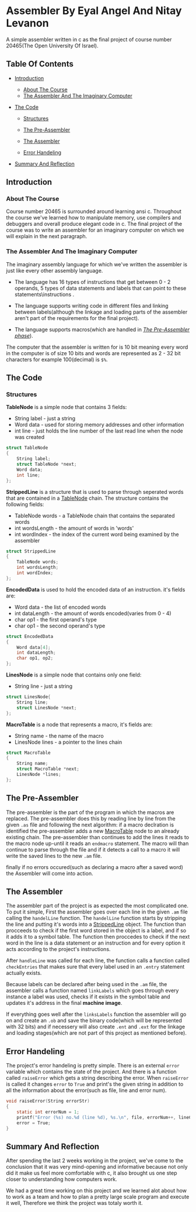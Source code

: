 # Assembler By Eyal Angel And Nitay Levanon
A simple assembler written in c as the final project of course number 20465(The Open University Of Israel).

## Table Of Contents
- [Introduction](#intro)

    - [About The Course](#about)
    - [The Assembler And The Imaginary Computer](#imagine)
    
- [The Code](#code)

    - [Structures](#structs)

    - [The Pre-Assembler](#pre)
    
    - [The Assembler](#ass)

    - [Error Handeling](#error)

- [Summary And Reflection](#sum)

## <a name = "intro"></a>Introduction
### <a name = "about"></a>About The Course
Course number 20465 is surrounded around learning ansi c. Throughout the course we've learned how to manipulate memory, use compilers and debuggers and overall produce elegant code in c.
The final project of the course was to write an assembler for an imaginary computer on which we will explain in the next paragraph.

### <a name = "imagine"></a>The Assembler And The Imaginary Computer
The imaginary assembly language for which we've written the assembler is just like every other assembly language. 

- The language has 16 types of instructions that get between 0 - 2 operands, 5 types of data statements and labels that can point to these statements\instructions .

- The language supports writing code in different files and linking between labels(although the linkage and loading parts of the assembler aren't part of the requirements for the final project).

- The language supports macros(which are handled in *[The Pre-Assembler phase](#pre)*).

The computer that the assembler is written for is 10 bit meaning every word in the computer is of size 10 bits and words are represented as 2 - 32 bit characters for example 100(decimal) is `$%`.

## <a name = "code"></a>The Code
### <a name = "structs"></a>Structures
<a name = "TableNode"></a>**TableNode** is a simple node that contains 3 fields:


- String label - just a string
- Word data - used for storing memory addresses and other information
- int line -  just holds the line number of the last read line when the node was created


```c
struct TableNode
{
	String label;
	struct TableNode *next;
	Word data;
	int line;
};

```
<a name = "Stripped"></a>**StrippedLine** is a structure that is used to parse through seperated words that are contained in a [TableNode](#TableNode) chain. 
The structure contains the following fields:

- TableNode words - a TableNode chain that contains the separated words
- int wordsLength - the amount of words in 'words'
- int wordIndex - the index of the current word being examined by the assembler


```c
struct StrippedLine
{
	TableNode words;
	int wordsLength;
	int wordIndex;
};
```
<a name = "Encoded"></a>**EncodedData** is used to hold the encoded data of an instruction.
it's fields are:

 - Word data - the list of encoded words
 - int dataLength - the amount of words encoded(varies from 0 - 4)
 - char op1 - the first operand's type
 - char op1 - the second operand's type

```c
struct EncodedData
{
	Word data[4];
	int dataLength;
	char op1, op2;
};

```
<a name = "LinesNode"></a>**LinesNode** is a simple node that contains only one field:
 
 
 - String line - just a string

```c
struct LinesNode{
	String line;
	struct LinesNode *next;
};

```
<a name = "MacroTable"></a>**MacroTable** is a node that represents a macro, it's fields are:

- String name - the name of the macro
- LinesNode lines - a pointer to the lines chain

```c
struct MacroTable
{
	String name;
	struct MacroTable *next;
	LinesNode *lines;
};
```


## <a name = "pre"></a>The Pre-Assembler
The pre-assembler is the part of the program in which the macros are replaced. 
The pre-assembler does this by reading line by line from the given `.as` file and following the next algorithm: if a macro declration is identified the pre-assembler adds a new [MacroTable](#MacroTable) node to an already existing chain. The pre-assembler than continues to add the lines it reads to the macro node up-until it reads an `endmacro` statement. The macro will than continue to parse through the file and if it detects a call to 
a macro it will write the saved lines to the new `.am` file.

finally if no errors occured(such as declaring a macro after a saved word) the Assembler will come into action.

## <a name = "ass"></a>The Assembler

The assembler part of the project is as expected the most complicated one. To put it simple, First the assembler goes over each line in the given `.am` file calling the `handelLine` function.
The `handelLine` function starts by stripping the line and putting it's words into a [StrippedLine](#Stripped) object. The function than procceeds to check if the first word stored in the 
object is a label, and if so it adds it to a symbol table. The function then proccedes to check if the next word in the line is a data statement or an instruction and for every option it acts 
according to the project's instructions.

After `handleLine` was called for each line, the function calls a function called `checkEntries` that makes sure that every label used in an `.entry` statement actually exists.

Because labels can be declared after being used in the `.am` file, the assembler calls a function named `linkLabels` which goes through every instance a label was used, checks if it exists in the symbol table and updates it's address in the final **machine image**.

If everything goes well after the `linksLabels` function the assembler will go on and create an `.ob` and save the binary code(which will be represented with 32 bits) and if necessery will also create  `.ent` and `.ext`
for the linkage and loading stages(which are not part of this project as mentioned before).

## <a name = "error"></a>Error Handeling
The project's error handeling is pretty simple. There is an external `error` variable which contains the state of the project. And there is a function called `raiseError` which 
gets a string describing the error. When `raiseError` is called it changes `error` to `True` and print's the given string in addition to all the information about the error(such as file, line and error num).

```c
void raiseError(String errorStr)
{
	static int errorNum = 1;
	printf("Error (%s) no.%d (line %d), %s.\n", file, errorNum++, lineCounter, errorStr);
	error = True;
}
```

## <a name = "sum"></a>Summary And Reflection
After spending the last 2 weeks working in the project, we've come to the conclusion that it was very mind-opening and informative because not only did it make us feel more comfortable with c, it also brought us one step closer to understanding how computers work. 

We had a great time working on this project and we learned alot about how to work as a team and how to plan a pretty large scale program and execute it well, Therefore we think the project was totaly worth it.